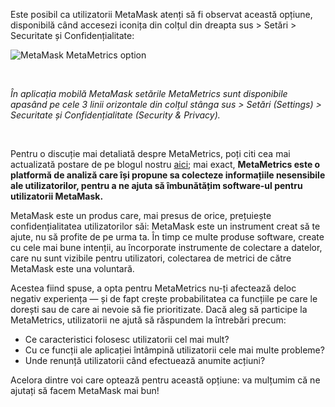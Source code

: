 Este posibil ca utilizatorii MetaMask atenți să fi observat această opțiune, disponibilă când accesezi iconița din colțul din dreapta sus > Setări > Securitate și Confidențialitate:   
  



![MetaMask MetaMetrics option](https://support.metamask.io/hc/article_attachments/13306398012059)


 


*În aplicația mobilă MetaMask setările MetaMetrics sunt disponibile apasând pe cele 3 linii orizontale din colțul stânga sus > Setări (Settings) > Securitate și Confidențialitate (Security & Privacy).*


 


Pentru o discuție mai detaliată despre MetaMetrics, poți citi cea mai actualizată postare de pe blogul nostru [aici](https://medium.com/metamask/metametrics-a-refresher-on-metamasks-analytics-system-78d725cb9a75); mai exact, **MetaMetrics este o platformă de analiză care își propune sa colecteze informațiile nesensibile ale utilizatorilor, pentru a ne ajuta să îmbunătățim software-ul pentru utilizatorii MetaMask.**


MetaMask este un produs care, mai presus de orice, prețuiește confidențialitatea utilizatorilor săi: MetaMask este un instrument creat să te ajute, nu să profite de pe urma ta. În timp ce multe produse software, create cu cele mai bune intenții, au încorporate instrumente de colectare a datelor, care nu sunt vizibile pentru utilizatori, colectarea de metrici de către MetaMask este una voluntară. 


Acestea fiind spuse, a opta pentru MetaMetrics nu-ți afectează deloc negativ experiența — și de fapt crește probabilitatea ca funcțiile pe care le dorești sau de care ai nevoie să fie prioritizate. Dacă aleg să participe la MetaMetrics, utilizatorii ne ajută să răspundem la întrebări precum:


* Ce caracteristici folosesc utilizatorii cel mai mult?
* Cu ce funcții ale aplicației întâmpină utilizatorii cele mai multe probleme?
* Unde renunță utilizatorii când efectuează anumite acțiuni?


Acelora dintre voi care optează pentru această opțiune: va mulțumim că ne ajutați să facem MetaMask mai bun!

